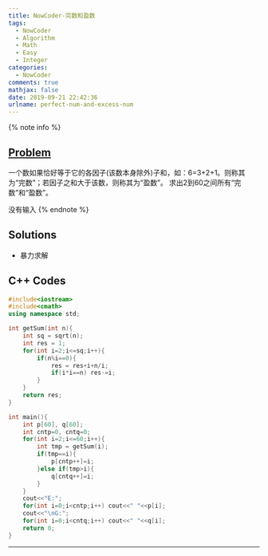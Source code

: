 ```yaml
---
title: NowCoder-完数和盈数
tags:
  - NowCoder
  - Algorithm
  - Math
  - Easy
  - Integer
categories:
  - NowCoder
comments: true
mathjax: false
date: 2019-09-21 22:42:36
urlname: perfect-num-and-excess-num
---
```


<meta name="referrer" content="no-referrer" />

{% note info %}
## [Problem](https://www.nowcoder.com/practice/ccc3d1e78014486fb7eed3c50e05c99d?tpId=40&tqId=21351&tPage=1&rp=1&ru=%2Fta%2Fkaoyan&qru=%2Fta%2Fkaoyan%2Fquestion-ranking)   
一个数如果恰好等于它的各因子(该数本身除外)子和，如：6=3+2+1。则称其为“完数”；若因子之和大于该数，则称其为“盈数”。 求出2到60之间所有“完数”和“盈数”。

没有输入
{% endnote %}
<!--more-->

## Solutions
- 暴力求解 


## C++ Codes

```C++
#include<iostream>
#include<cmath>
using namespace std;

int getSum(int n){
    int sq = sqrt(n);
    int res = 1;
    for(int i=2;i<=sq;i++){
        if(n%i==0){
            res = res+i+n/i;
            if(i*i==n) res-=i;
        }
    }
    return res;
}

int main(){
    int p[60], q[60];
    int cntp=0, cntq=0;
    for(int i=2;i<=60;i++){
        int tmp = getSum(i);
        if(tmp==i){
            p[cntp++]=i;
        }else if(tmp>i){
            q[cntq++]=i;
        }
    }
    cout<<"E:";
    for(int i=0;i<cntp;i++) cout<<" "<<p[i];
    cout<<"\nG:";
    for(int i=0;i<cntq;i++) cout<<" "<<q[i];
    return 0;
}
```


------
